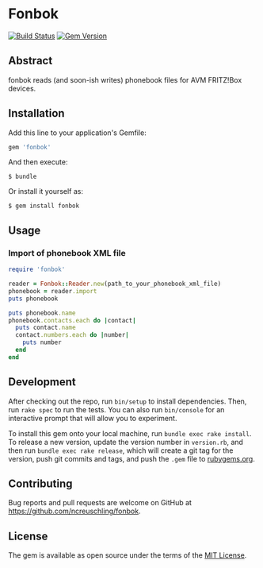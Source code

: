 # Fonbok

[![Build Status](https://travis-ci.org/ncreuschling/fonbok.svg?branch=master)](https://travis-ci.org/ncreuschling/fonbok) [![Gem Version](https://badge.fury.io/rb/fonbok.svg)](https://badge.fury.io/rb/fonbok)

## Abstract

fonbok reads (and soon-ish writes) phonebook files for AVM FRITZ!Box devices.

## Installation

Add this line to your application's Gemfile:

```ruby
gem 'fonbok'
```

And then execute:

    $ bundle

Or install it yourself as:

    $ gem install fonbok

## Usage

### Import of phonebook XML file

```ruby
require 'fonbok'

reader = Fonbok::Reader.new(path_to_your_phonebook_xml_file)
phonebook = reader.import
puts phonebook

puts phonebook.name
phonebook.contacts.each do |contact|
  puts contact.name
  contact.numbers.each do |number|
    puts number
  end
end
```

## Development

After checking out the repo, run `bin/setup` to install dependencies. Then, run `rake spec` to run the tests. You can also run `bin/console` for an interactive prompt that will allow you to experiment.

To install this gem onto your local machine, run `bundle exec rake install`. To release a new version, update the version number in `version.rb`, and then run `bundle exec rake release`, which will create a git tag for the version, push git commits and tags, and push the `.gem` file to [rubygems.org](https://rubygems.org).

## Contributing

Bug reports and pull requests are welcome on GitHub at https://github.com/ncreuschling/fonbok.

## License

The gem is available as open source under the terms of the [MIT License](http://opensource.org/licenses/MIT).
